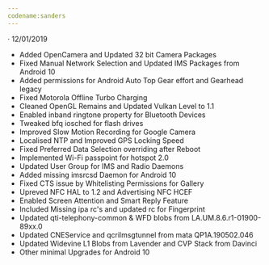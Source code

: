 ```yaml
---
codename:sanders
---
```

· 12/01/2019
* Added OpenCamera and Updated 32 bit Camera Packages
* Fixed Manual Network Selection and Updated IMS Packages from Android 10
* Added permissions for Android Auto Top Gear effort and Gearhead legacy
* Fixed Motorola Offline Turbo Charging
* Cleaned OpenGL Remains and Updated Vulkan Level to 1.1
* Enabled inband ringtone property for Bluetooth Devices
* Tweaked bfq iosched for flash drives
* Improved Slow Motion Recording for Google Camera
* Localised NTP and Improved GPS Locking Speed
* Fixed Preferred Data Selection overriding after Reboot
* Implemented Wi-Fi passpoint for hotspot 2.0
* Updated User Group for IMS and Radio Daemons
* Added missing imsrcsd Daemon for Android 10
* Fixed CTS issue by Whitelisting Permissions for Gallery
* Upreved NFC HAL to 1.2 and Advertising NFC HCEF
* Enabled Screen Attention and Smart Reply Feature
* Included Missing ipa rc's and updated rc for Fingerprint
* Updated qti-telephony-common & WFD blobs from LA.UM.8.6.r1-01900-89xx.0
* Updated CNEService and qcrilmsgtunnel from mata QP1A.190502.046
* Updated Widevine L1 Blobs from Lavender and CVP Stack from Davinci
* Other minimal Upgrades for Android 10
